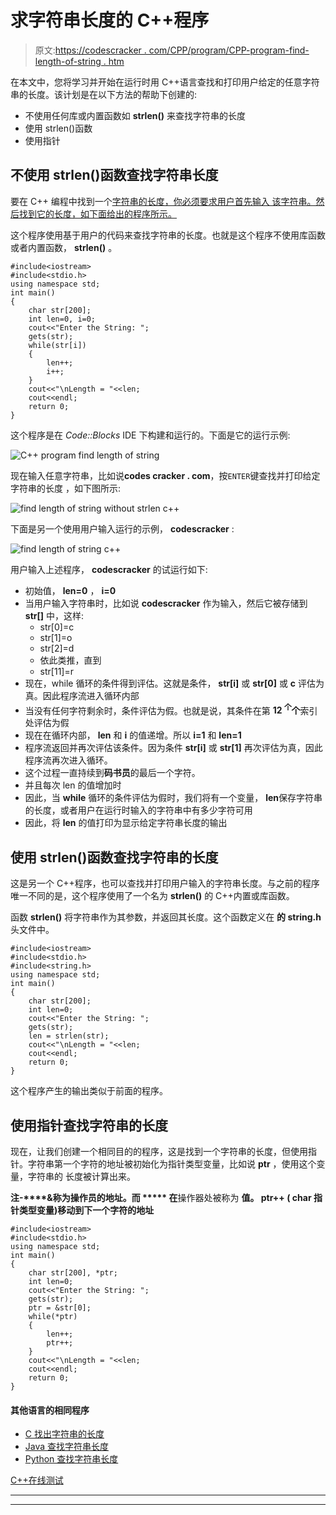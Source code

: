 # 求字符串长度的 C++程序

> 原文:[https://codescracker . com/CPP/program/CPP-program-find-length-of-string . htm](https://codescracker.com/cpp/program/cpp-program-find-length-of-string.htm)

在本文中，您将学习并开始在运行时用 C++语言查找和打印用户给定的任意字符串的长度。该计划是在以下方法的帮助下创建的:

*   不使用任何库或内置函数如 **strlen()** 来查找字符串的长度
*   使用 strlen()函数
*   使用指针

## 不使用 strlen()函数查找字符串长度

要在 C++ 编程中找到一个[字符串的长度，你必须要求用户首先输入 该字符串。然后找到它的长度，如下面给出的程序所示。](/cpp/cpp-strings.htm)

这个程序使用基于用户的代码来查找字符串的长度。也就是这个程序不使用库函数或者内置函数， **strlen()** 。

```
#include<iostream>
#include<stdio.h>
using namespace std;
int main()
{
    char str[200];
    int len=0, i=0;
    cout<<"Enter the String: ";
    gets(str);
    while(str[i])
    {
        len++;
        i++;
    }
    cout<<"\nLength = "<<len;
    cout<<endl;
    return 0;
}
```

这个程序是在 *Code::Blocks* IDE 下构建和运行的。下面是它的运行示例:

![C++ program find length of string](../Images/f45e504790dc2234070c5e418d97c0f1.png)

现在输入任意字符串，比如说**codes cracker . com**，按`ENTER`键查找并打印给定字符串的长度 ，如下图所示:

![find length of string without strlen c++](../Images/5a1ccbba81130a84c713c72e63841a7c.png)

下面是另一个使用用户输入运行的示例， **codescracker** :

![find length of string c++](../Images/a725ebb99ea24a378610af096093bdef.png)

用户输入上述程序， **codescracker** 的试运行如下:

*   初始值， **len=0** ， **i=0**
*   当用户输入字符串时，比如说 **codescracker** 作为输入，然后它被存储到 **str[]** 中，这样:
    *   str[0]=c
    *   str[1]=o
    *   str[2]=d
    *   依此类推，直到
    *   str[11]=r
*   现在，while 循环的条件得到评估。这就是条件， **str[i]** 或 **str[0]** 或 **c** 评估为真。因此程序流进入循环内部
*   当没有任何字符剩余时，条件评估为假。也就是说，其条件在第 **12 <sup>个</sup>个**索引处评估为假
*   现在在循环内部， **len** 和 **i** 的值递增。所以 **i=1** 和 **len=1**
*   程序流返回并再次评估该条件。因为条件 **str[i]** 或 **str[1]** 再次评估为真，因此程序流再次进入循环。
*   这个过程一直持续到**码书员**的最后一个字符。
*   并且每次 len 的值增加时
*   因此，当 **while** 循环的条件评估为假时，我们将有一个变量， **len**保存字符串的长度，或者用户在运行时输入的字符串中有多少字符可用
*   因此，将 **len** 的值打印为显示给定字符串长度的输出

## 使用 strlen()函数查找字符串的长度

这是另一个 C++程序，也可以查找并打印用户输入的字符串长度。与之前的程序唯一不同的是，这个程序使用了一个名为 **strlen()** 的 C++内置或库函数。

函数 **strlen()** 将字符串作为其参数，并返回其长度。这个函数定义在 **的 string.h** 头文件中。

```
#include<iostream>
#include<stdio.h>
#include<string.h>
using namespace std;
int main()
{
    char str[200];
    int len=0;
    cout<<"Enter the String: ";
    gets(str);
    len = strlen(str);
    cout<<"\nLength = "<<len;
    cout<<endl;
    return 0;
}
```

这个程序产生的输出类似于前面的程序。

## 使用指针查找字符串的长度

现在，让我们创建一个相同目的的程序，这是找到一个字符串的长度，但使用指针。字符串第一个字符的地址被初始化为指针类型变量，比如说 **ptr** ，使用这个变量，字符串的 长度被计算出来。

**注-****&**称为操作员的**地址。而 ***** 在**操作器处被称为 **值。 **ptr++** ( **char** 指针类型变量)移动到下一个字符的地址**

```
#include<iostream>
#include<stdio.h>
using namespace std;
int main()
{
    char str[200], *ptr;
    int len=0;
    cout<<"Enter the String: ";
    gets(str);
    ptr = &str[0];
    while(*ptr)
    {
        len++;
        ptr++;
    }
    cout<<"\nLength = "<<len;
    cout<<endl;
    return 0;
}
```

#### 其他语言的相同程序

*   [C 找出字符串的长度](/c/program/c-program-find-length-of-string.htm)
*   [Java 查找字符串长度](/java/program/java-program-find-length-of-string.htm)
*   [Python 查找字符串长度](/python/program/python-program-find-length-of-string.htm)

[C++在线测试](/exam/showtest.php?subid=3)

* * *

* * *